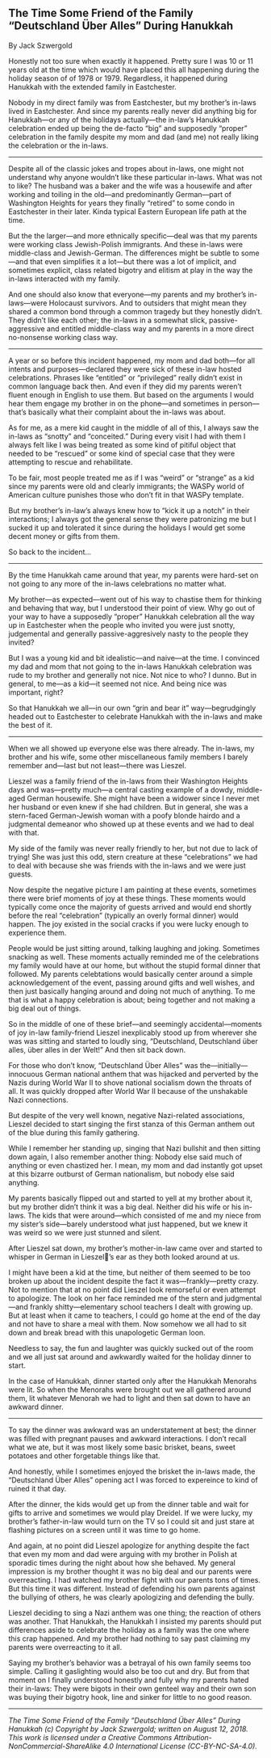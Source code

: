 ## The Time Some Friend of the Family “Deutschland Über Alles” During Hanukkah

By Jack Szwergold

Honestly not too sure when exactly it happened. Pretty sure I was 10 or 11 years old at the time which would have placed this all happening during the holiday season of of 1978 or 1979. Regardless, it happened during Hanukkah with the extended family in Eastchester.

Nobody in my direct family was from Eastchester, but my brother’s in-laws lived in Eastchester. And since my parents really never did anything big for Hanukkah—or any of the holidays actually—the in-law’s Hanukkah celebration ended up being the de-facto “big” and supposedly “proper” celebration in the family despite my mom and dad (and me) not really liking the celebration or the in-laws.

***

Despite all of the classic jokes and tropes about in-laws, one might not understand why anyone wouldn’t like these particular in-laws. What was not to like? The husband was a baker and the wife was a housewife and after working and toiling in the old—and predominantly German—part of Washington Heights for years they finally “retired” to some condo in Eastchester in their later. Kinda typical Eastern European life path at the time.

But the the larger—and more ethnically specific—deal was that my parents were working class Jewish-Polish immigrants. And these in-laws were middle-class and Jewish-German. The differences might be subtle to some—and that even simplifies it a lot—but there was a lot of implicit, and sometimes explicit, class related bigotry and elitism at play in the way the in-laws interacted with my family.

And one should also know that everyone—my parents and my brother’s in-laws—were Holocaust survivors. And to outsiders that might mean they shared a common bond through a common tragedy but they honestly didn’t. They didn’t like each other; the in-laws in a somewhat slick, passive-aggressive and entitled middle-class way and my parents in a more direct no-nonsense working class way.

***

A year or so before this incident happened, my mom and dad both—for all intents and purposes—declared they were sick of these in-law hosted celebrations. Phrases like “entitled” or “privileged” really didn’t exist in common language back then. And even if they did my parents weren’t fluent enough in English to use them. But based on the arguments I would hear them engage my brother in on the phone—and sometimes in person—that’s basically what their complaint about the in-laws was about.

As for me, as a mere kid caught in the middle of all of this, I always saw the in-laws as “snotty” and “conceited.” During every visit I had with them I always felt like I was being treated as some kind of pitiful object that needed to be “rescued” or some kind of special case that they were attempting to rescue and rehabilitate.

To be fair, most people treated me as if I was “weird” or “strange” as a kid since my parents were old and clearly immigrants; the WASPy world of American culture punishes those who don’t fit in that WASPy template.

But my brother’s in-law’s always knew how to “kick it up a notch” in their interactions; I always got the general sense they were patronizing me but I sucked it up and tolerated it since during the holidays I would get some decent money or gifts from them.

So back to the incident…

***

By the time Hanukkah came around that year, my parents were hard-set on not going to any more of the in-laws celebrations no matter what.

My brother—as expected—went out of his way to chastise them for thinking and behaving that way, but I understood their point of view. Why go out of your way to have a supposedly “proper” Hanukkah celebration all the way up in Eastchester when the people who invited you were just snotty, judgemental and generally passive-aggresively nasty to the people they invited?

But I was a young kid and bit idealistic—and naive—at the time. I convinced my dad and mom that not going to the in-laws Hanukkah celebration was rude to my brother and generally not nice. Not nice to who? I dunno. But in general, to me—as a kid—it seemed not nice. And being nice was important, right?

So that Hanukkah we all—in our own “grin and bear it” way—begrudgingly headed out to Eastchester to celebrate Hanukkah with the in-laws and make the best of it.

***

When we all showed up everyone else was there already. The in-laws, my brother and his wife, some other miscellaneous family members I barely remember and—last but not least—there was Lieszel.

Lieszel was a family friend of the in-laws from their Washington Heights days and was—pretty much—a central casting example of a dowdy, middle-aged German housewife. She might have been a widower since I never met her husband or even knew if she had children. But in general, she was a stern-faced German-Jewish woman with a poofy blonde hairdo and a judgmental demeanor who showed up at these events and we had to deal with that.

My side of the family was never really friendly to her, but not due to lack of trying! She was just this odd, stern creature at these “celebrations” we had to deal with because she was friends with the in-laws and we were just guests.

Now despite the negative picture I am painting at these events, sometimes there were brief moments of joy at these things. These moments would typically come once the majority of guests arrived and would end shortly before the real “celebration” (typically an overly formal dinner) would happen. The joy existed in the social cracks if you were lucky enough to experience them.

People would be just sitting around, talking laughing and joking. Sometimes snacking as well. These moments actually reminded me of the celebrations my family would have at our home, but without the stupid formal dinner that followed. My parents celebtations would basically center around a simple acknowledgement of the event, passing around gifts and well wishes, and then just basically hanging around and doing not much of anything. To me that is what a happy celebration is about; being together and not making a big deal out of things.

So in the middle of one of these brief—and seemingly accidental—moments of joy in-law family-friend Lieszel inexplicably stood up from wherever she was was sitting and started to loudly sing, “Deutschland, Deutschland über alles, über alles in der Welt!” And then sit back down.

For those who don’t know, “Deutschland Über Alles” was the—initially—innocuous German national anthem that was hijacked and perverted by the Nazis during World War II to shove national socialism down the throats of all. It was quickly dropped after World War II because of the unshakable Nazi connections.

But despite of the very well known, negative Nazi-related associations, Lieszel decided to start singing the first stanza of this German anthem out of the blue during this family gathering.

While I remember her standing up, singing that Nazi bullshit and then sitting down again, I also remember another thing: Nobody else said much of anything or even chastized her. I mean, my mom and dad instantly got upset at this bizarre outburst of German nationalism, but nobody else said anything.

My parents basically flipped out and started to yell at my brother about it, but my brother didn’t think it was a big deal. Neither did his wife or his in-laws. The kids that were around—which consisted of me and my niece from my sister’s side—barely understood what just happened, but we knew it was weird so we were just stunned and silent.

After Lieszel sat down, my brother’s mother-in-law came over and started to whisper in German in Lieszel’s ear as they both looked around at us.

I might have been a kid at the time, but neither of them seemed to be too broken up about the incident despite the fact it was—frankly—pretty crazy. Not to mention that at no point did Lieszel look remorseful or even attempt to apologize. The look on her face reminded me of the stern and judgmental—and frankly shitty—elementary school teachers I dealt with growing up. But at least when it came to teachers, I could go home at the end of the day and not have to share a meal with them. Now somehow we all had to sit down and break bread with this unapologetic German loon.

Needless to say, the fun and laughter was quickly sucked out of the room and we all just sat around and awkwardly waited for the holiday dinner to start.

In the case of Hanukkah, dinner started only after the Hanukkah Menorahs were lit. So when the Menorahs were brought out we all gathered around them, lit whatever Menorah we had to light and then sat down to have an awkward dinner.

***

To say the dinner was awkward was an understatement at best; the dinner was filled with pregnant pauses and awkward interactions. I don’t recall what we ate, but it was most likely some basic brisket, beans, sweet potatoes and other forgetable things like that.

And honestly, while I sometimes enjoyed the brisket the in-laws made, the “Deutschland Über Alles” opening act I was forced to expereince to kind of ruined it that day.

After the dinner, the kids would get up from the dinner table and wait for gifts to arrive and sometimes we would play Dreidel. If we were lucky, my brother’s father-in-law would turn on the TV so I could sit and just stare at flashing pictures on a screen until it was time to go home.

And again, at no point did Lieszel apologize for anything despite the fact that even my mom and dad were arguing with my brother in Polish at sporadic times during the night about how she behaved. My general impression is my brother thought it was no big deal and our parents were overreacting. I had watched my brother fight with our parents tons of times. But this time it was different. Instead of defending his own parents against the bullying of others, he was clearly apologizing and defending the bully.

Lieszel deciding to sing a Nazi anthem was one thing; the reaction of others was another. That Hanukkah, the Hanukkah I insisted my parents should put differences aside to celebrate the holiday as a family was the one where this crap happened. And my brother had nothing to say past claiming my parents were overreacting to it all.

Saying my brother’s behavior was a betrayal of his own family seems too simple. Calling it gaslighting would also be too cut and dry. But from that moment on I finally understood honestly and fully why my parents hated their in-laws: They were bigots in their own genteel way and their own son was buying their bigotry hook, line and sinker for little to no good reason.

***

*The Time Some Friend of the Family “Deutschland Über Alles” During Hanukkah (c) Copyright by Jack Szwergold; written on August 12, 2018. This work is licensed under a Creative Commons Attribution-NonCommercial-ShareAlike 4.0 International License (CC-BY-NC-SA-4.0).*
